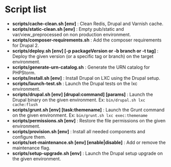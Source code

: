 Script list
===========

 + __scripts/cache-clean.sh [env]__ : Clean Redis, Drupal and Varnish cache.
 + __scripts/static-clean.sh [env]__ : Empty pub/static and var/view_preprocessed on non production environment.
 + __scripts/composer-requirements.sh__ : Add the composer requirements for Drupal 2.
 + __scripts/deploy.sh [env] [-p packageVersion or -b branch or -t tag]__ : Deploy the given version (or a specific tag or branch) on the target environment.
 + __scripts/generate-urn-catalog.sh__ : Generate the URN catalog for PHPStorm.
 + __scripts/install.sh [env]__ : Install Drupal on LXC using the Drupal setup.
 + __scripts/launch-test.sh__ : Launch the Drupal tests on the lxc environment.
 + __scripts/drupal.sh [env] [drupal:command] [params]__ : Launch the Drupal binary on the given environment. Ex: `bin/drupal.sh lxc cache:flush`
 + __scripts/grunt.sh [env] [task:themename]__ : Launch the Grunt command on the given environment. Ex: `bin/grunt.sh lxc exec:themename`
 + __scripts/permissions.sh [env]__ : Restore the file permissions on the given environment.
 + __scripts/provision.sh [env]__ : Install all needed components and configure them.
 + __scripts/set-maintenance.sh [env] [enable|disable]__ : Add or remove the maintenance flag.
 + __scripts/setup-upgrade.sh [env]__ : Launch the Drupal setup upgrade on the given environment.
 